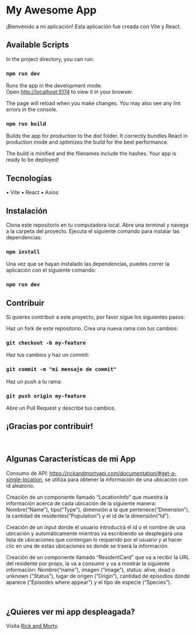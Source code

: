 # My Awesome App

¡Bienvenido a mi aplicación! Esta aplicación fue creada con Vite y React.

## Available Scripts

In the project directory, you can run:

### `npm run dev`

Runs the app in the development mode.\
Open [http://localhost:5174](http://localhost:5174) to view it in your browser.

The page will reload when you make changes.
You may also see any lint errors in the console.

### `npm run build`

Builds the app for production to the dist folder.
It correctly bundles React in production mode and optimizes the build for the best performance.

The build is minified and the filenames include the hashes.
Your app is ready to be deployed!


## Tecnologías
▪	Vite
▪	React
▪	Axios

## Instalación
Clona este repositorio en tu computadora local.
Abre una terminal y navega a la carpeta del proyecto.
Ejecuta el siguiente comando para instalar las dependencias:

### `npm install`

Una vez que se hayan instalado las dependencias, puedes correr la aplicación con el siguiente comando:

### `npm run dev`


## Contribuir
Si quieres contribuir a este proyecto, por favor sigue los siguientes pasos:

Haz un fork de este repositorio.
Crea una nueva rama con tus cambios:

### `git checkout -b my-feature`

Haz tus cambios y haz un commit:

### `git commit -m "mi mensaje de commit"`

Haz un push a tu rama:

### `git push origin my-feature`

Abre un Pull Request y describe tus cambios.

## ¡Gracias por contribuir!

<br>

## Algunas Características de mi App 

Consumo de API: https://rickandmortyapi.com/documentation/#get-a-single-location, se utiliza para obtener la información de una ubicación con id aleatorio.

Creación de un componente llamado “LocationInfo” que muestra la información acerca de cada ubicación de la siguiente manera: Nombre(“Name”), tipo(“Type”), dimensión a la que pertenece(“Dimension”), la cantidad de residentes(“Population”) y el id de la dimensión(“Id”).

Creación de un input donde el usuario introducirá el id o el nombre de una ubicación y automáticamente mientras va escribiendo se desplegará una lista de ubicaciones que contengan lo requerido por el usuario y al hacer clic en una de estas ubicaciones es donde se traerá la información.

Creación de un componente llamado “ResidentCard” que va a recibir la URL del residente por props, la va a consumir y va a mostrar la siguiente información: Nombre(“name”), imagen (“image”), status: alive, dead o unknown (“Status”), lugar de origen (“Origin”), cantidad de episodios donde aparece (“Episodes where appear”) y el tipo de especie (“Species”).

<br>

## ¿Quieres ver mi app despleagada?
Visita <a href="https://rick-and-morty-t.netlify.app/" target="_blank">Rick and Morty</a>.





